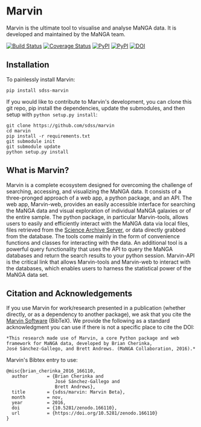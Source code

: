 # Marvin
Marvin is the ultimate tool to visualise and analyse MaNGA data. It is developed and maintained by the MaNGA team.

[![Build Status](https://travis-ci.org/sdss/marvin.svg?branch=master)](https://travis-ci.org/sdss/marvin)
[![Coverage Status](https://coveralls.io/repos/github/sdss/marvin/badge.svg?branch=master)](https://coveralls.io/github/sdss/marvin?branch=master)
[![PyPI](https://img.shields.io/pypi/v/sdss-marvin.svg)](https://pypi.python.org/pypi/sdss-marvin)
[![PyPI](https://img.shields.io/pypi/dm/sdss-marvin.svg)](https://pypi.python.org/pypi/sdss-marvin)
[![DOI](https://zenodo.org/badge/DOI/10.5281/zenodo.166110.svg)](https://doi.org/10.5281/zenodo.166110)

Installation
------------

To painlessly install Marvin:

    pip install sdss-marvin

If you would like to contribute to Marvin's development, you can clone this git repo, pip install the dependencies, update the submodules, and then setup with `python setup.py install`:

    git clone https://github.com/sdss/marvin
    cd marvin
    pip install -r requirements.txt
    git submodule init
    git submodule update
    python setup.py install


What is Marvin?
---------------

Marvin is a complete ecosystem designed for overcoming the challenge of
searching, accessing, and visualizing the MaNGA data. It consists of a
three-pronged approach of a web app, a python package, and an API. The web app,
Marvin-web, provides an easily accessible interface for searching the MaNGA data
and visual exploration of individual MaNGA galaxies or of the entire sample. The
python package, in particular Marvin-tools, allows users to easily and
efficiently interact with the MaNGA data via local files, files retrieved from
the [Science Archive Server](https://sas.sdss.org), or data directly grabbed
from the database.  The tools come mainly in the form of convenience functions
and classes for interacting with the data. An additional tool is a powerful
query functionality that uses the API to query the MaNGA databases and return
the search results to your python session. Marvin-API is the critical link that
allows Marvin-tools and Marvin-web to interact with the databases, which enables
users to harness the statistical power of the MaNGA data set.

Citation and Acknowledgements
-----------------------------

If you use Marvin for work/research presented in a publication (whether directly, or as a dependency to another package), we ask that you cite the [Marvin Software](https://zenodo.org/record/166010) (BibTeX). We provide the following as a standard acknowledgment you can use if there is not a specific place to cite the DOI:

    *This research made use of Marvin, a core Python package and web framework for MaNGA data, developed by Brian Cherinka,
    José Sánchez-Gallego, and Brett Andrews. (MaNGA Collaboration, 2016).*

Marvin's Bibtex entry to use:

    @misc{brian_cherinka_2016_166110,
      author       = {Brian Cherinka and
                      José Sánchez-Gallego and
                      Brett Andrews},
      title        = {sdss/marvin: Marvin Beta},
      month        = nov,
      year         = 2016,
      doi          = {10.5281/zenodo.166110},
      url          = {https://doi.org/10.5281/zenodo.166110}
    }
